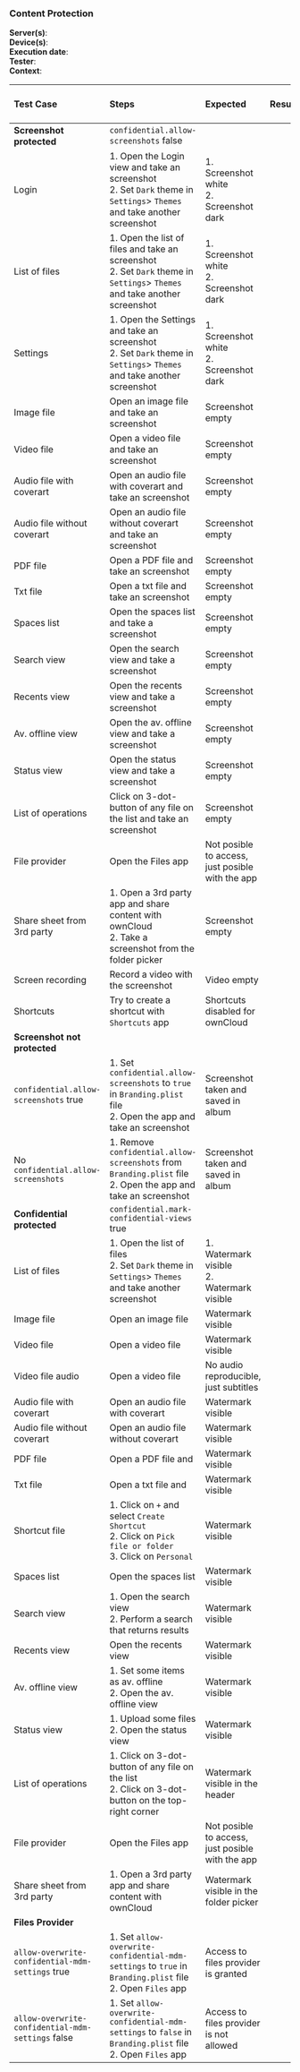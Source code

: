 ### Content Protection


**Server(s)**: <br>
**Device(s)**: <br>
**Execution date**: <br>
**Tester**: <br>
**Context**: <br>



| Test Case | Steps | Expected | Result | Related Comment / Defect | 
| :-------- | :---- | :------- | :----: | :----------------------- | 
|**Screenshot protected**| `confidential.allow-screenshots` false|||||
| Login | 1. Open the Login view and take an screenshot<br>2. Set `Dark` theme in `Settings`> `Themes` and take another screenshot | 1. Screenshot white<br>2. Screenshot dark | |  |
| List of files | 1. Open the list of files and take an screenshot<br>2. Set `Dark` theme in `Settings`> `Themes` and take another screenshot | 1. Screenshot white<br>2. Screenshot dark | |  |
| Settings | 1. Open the Settings and take an screenshot<br>2. Set `Dark` theme in `Settings`> `Themes` and take another screenshot | 1. Screenshot white<br>2. Screenshot dark | |  |
| Image file | Open an image file and take an screenshot | Screenshot empty| |  |
| Video file | Open a video file and take an screenshot | Screenshot empty| |  |
| Audio file with coverart | Open an audio file with coverart and take an screenshot | Screenshot empty| |  |
| Audio file without coverart | Open an audio file without coverart and take an screenshot | Screenshot empty| |  |
| PDF file | Open a PDF file and take an screenshot | Screenshot empty| |  |
| Txt file | Open a txt file and take an screenshot | Screenshot empty| |  |
| Spaces list | Open the spaces list and take a screenshot | Screenshot empty| |  |
| Search view | Open the search view and take a screenshot | Screenshot empty| |  |
| Recents view | Open the recents view and take a screenshot | Screenshot empty| |  |
| Av. offline view | Open the av. offline view and take a screenshot | Screenshot empty| |  |
| Status view | Open the status view and take a screenshot | Screenshot empty| |  |
| List of operations | Click on 3-dot-button of any file on the list and take an screenshot | Screenshot empty| |  |
| File provider | Open the Files app | Not posible to access, just posible with the app | |  |
| Share sheet from 3rd party| 1. Open a 3rd party app and share content with ownCloud<br>2. Take a screenshot from the folder picker  | Screenshot empty| |  |
| Screen recording | Record a video with the screenshot | Video empty| |  |
| Shortcuts | Try to create a shortcut with `Shortcuts` app | Shortcuts disabled for ownCloud | |  |
|**Screenshot not protected**||||||
| `confidential.allow-screenshots` true | 1. Set `confidential.allow-screenshots` to `true` in  `Branding.plist` file<br>2. Open the app and take an screenshot |  Screenshot taken and saved in album | |  |
| No `confidential.allow-screenshots` | 1. Remove `confidential.allow-screenshots` from  `Branding.plist` file<br>2. Open the app and take an screenshot| Screenshot taken and saved in album| |  |
|**Confidential protected**| `confidential.mark-confidential-views` true|||||
| List of files | 1. Open the list of files<br>2. Set `Dark` theme in `Settings`> `Themes` and take another screenshot | 1. Watermark visible<br>2. Watermark visible | |  |
| Image file | Open an image file | Watermark visible | |  |
| Video file | Open a video file | Watermark visible | |  |
| Video file audio | Open a video file | No audio reproducible, just subtitles | |  |
| Audio file with coverart | Open an audio file with coverart |Watermark visible | |  |
| Audio file without coverart | Open an audio file without coverart  | Watermark visible | |  |
| PDF file | Open a PDF file and  | Watermark visible | |  |
| Txt file | Open a txt file and  | Watermark visible | |  |
| Shortcut file | 1. Click on `+` and select `Create Shortcut`<br>2. Click on `Pick file or folder`<br>3. Click on `Personal` | Watermark visible | |  |
| Spaces list | Open the spaces list  | Watermark visible | |  |
| Search view | 1. Open the search view<br>2. Perform a search that returns results | Watermark visible | |  |
| Recents view | Open the recents view  | Watermark visible | |  |
| Av. offline view | 1. Set some items as av. offline<br>2. Open the av. offline view  | Watermark visible | |  |
| Status view | 1. Upload some files<br>2. Open the status view  | Watermark visible  |  |
| List of operations | 1. Click on 3-dot-button of any file on the list<br>2. Click on 3-dot-button on the top-right corner | Watermark visible in the header | |  |
| File provider | Open the Files app | Not posible to access, just posible with the app | |  |
| Share sheet from 3rd party| 1. Open a 3rd party app and share content with ownCloud | Watermark visible in the folder picker| |  |
|**Files Provider**| 
| `allow-overwrite-confidential-mdm-settings` true | 1. Set `allow-overwrite-confidential-mdm-settings` to `true` in  `Branding.plist` file<br>2. Open `Files` app | Access to files provider is granted | |  |
| `allow-overwrite-confidential-mdm-settings` false | 1. Set `allow-overwrite-confidential-mdm-settings` to `false` in  `Branding.plist` file<br>2. Open `Files` app | Access to files provider is not allowed | |  |
